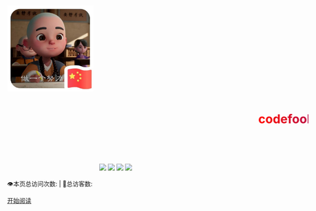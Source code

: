 
<div class="cover-main"><img style='max-height:200px;margin-top:80px;' src="icon/QQ图片20200409200450.jpg">
<h1 id="toBeTopJavaer">
<a><span><marquee behavior="slide" width="700"  height="100">
<font color="#FC0200">c</font><font color="#F30709">o</font><font color="#EA0712">d</font><font color="#E1071B">e</font><font color="#D80724">f</font><font color="#CF072D">o</font><font color="#C60736">o</font><font color="#BD073F">l</font><font color="#B40748">0</font><font color="#AB0751">3</font><font color="#A2075A">0</font><font color="#990763">7</font><font color="#90076C">—</font><font color="#870775">J</font><font color="#7E077E">a</font><font color="#750787">v</font><font color="#6C0790">a</font><font color="#630799">工</font><font color="#5A07A2">程</font><font color="#5107AB">师</font><font color="#4807B4">两</font><font color="#3F07BD">万</font><font color="#3607C6">五</font><font color="#2D07CF">千</font><font color="#2407D8">里</font><font color="#1B07E1">征</font><font color="#1207EA">途</font>
</marquee></span></a></h1>



<div align="center">
    <a href="https://github.com/codefool0307/Javastudyer/blob/master/authorintroducer.md"> <img src="https://badgen.net/badge/%e4%bd%9c%e8%80%85/shr?icon=github&color=4ab8a1"></a>
    <a href=""> <img src="https://badgen.net/badge/%e7%89%88%e6%9c%ac/v1.0.0?icon=telegram&color=4ab8a1"></a>
    <a href="https://codefool0307.github.io/Javastudyer/#/"> <img src="https://badgen.net/badge/%e9%98%85%e8%af%bb/codefool0307?icon=sourcegraph&color=4ab8a1"></a>
    <a href=""> <img src="https://badgen.net/badge/%e8%af%ad%e8%a8%80/Java?icon=rss&color=4ab8a1"></a>
</div>
<br>
<span id="busuanzi_container_site_pv" style="display: inline;">
    👁️本页总访问次数:<span id="busuanzi_value_site_pv"></span> 
</span>
<span id="busuanzi_container_site_uv" style="display: inline;"> 
    | 🧑总访客数: <span id="busuanzi_value_site_uv"></span>
</span>

<a href="#/menu">开始阅读</a></p></div><div class="mask"></div></section>